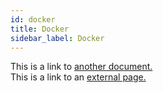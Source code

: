 ```yaml
---
id: docker
title: Docker
sidebar_label: Docker
---
```


This is a link to [another document.](doc3.md)  
This is a link to an [external page.](http://www.example.com)
